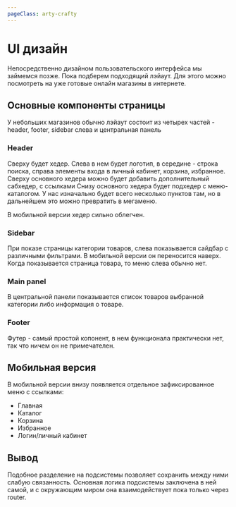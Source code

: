 ```yaml
---
pageClass: arty-crafty
---
```

# UI дизайн

Непосредственно дизайном пользовательского интерфейса мы займемся позже. Пока подберем подходящий лэйаут. Для этого можно посмотреть на уже готовые онлайн магазины в интернете.



## Основные компоненты страницы

У небольших магазинов обычно лэйаут состоит из четырех частей - header, footer, sidebar слева и центральная панель

### Header

Сверху будет хедер. Слева в нем будет логотип, в середине - строка поиска, справа элементы входа в личный кабинет, корзина, избранное.
Сверху основного хедера можно будет добавить дополнительный сабхедер, с ссылками
Снизу основного хедера будет подхедер с меню-каталогом. У нас изначально будет всего несколько пунктов там, но в дальнейшем это можно превратить в мегаменю.

В мобильной версии хедер сильно облегчен.

### Sidebar

При показе страницы категории товаров, слева показывается сайдбар с различными фильтрами. В мобильной версии он переносится наверх.
Когда показывается страница товара, то меню слева обычно нет.

### Main panel

В центральной панели показывается список товаров выбранной категории либо информация о товаре.

### Footer

Футер - самый простой копонент, в нем функционала практически нет, так что ничем он не примечателен.

## Мобильная версия

В мобильной версии внизу появляется отдельное зафиксированное меню с ссылками: 

- Главная
- Каталог
- Корзина
- Избранное
- Логин/личный кабинет

## Вывод

Подобное разделение на подсистемы позволяет сохранить между ними слабую связанность. Основная логика подсистемы заключена в ней самой, и с окружающим миром она взаимодействует пока только через router.